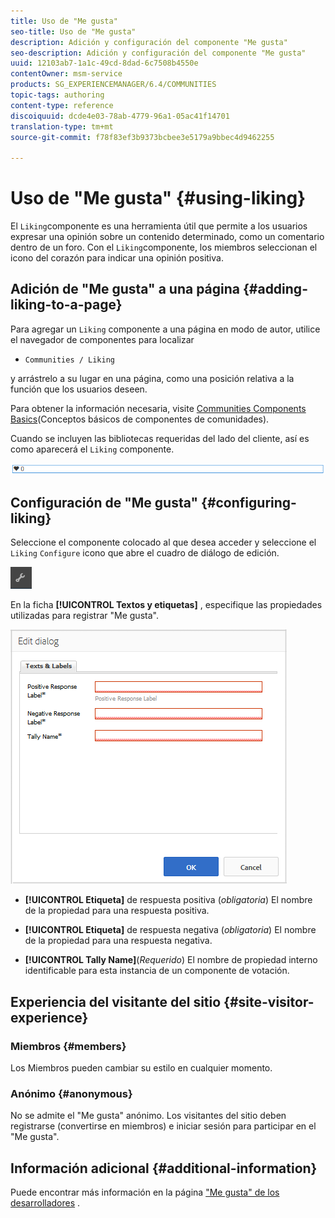 ```yaml
---
title: Uso de "Me gusta"
seo-title: Uso de "Me gusta"
description: Adición y configuración del componente "Me gusta"
seo-description: Adición y configuración del componente "Me gusta"
uuid: 12103ab7-1a1c-49cd-8dad-6c7508b4550e
contentOwner: msm-service
products: SG_EXPERIENCEMANAGER/6.4/COMMUNITIES
topic-tags: authoring
content-type: reference
discoiquuid: dcde4e03-78ab-4779-96a1-05ac41f14701
translation-type: tm+mt
source-git-commit: f78f83ef3b9373bcbee3e5179a9bbec4d9462255

---
```



# Uso de &quot;Me gusta&quot; {#using-liking}

El `Liking`componente es una herramienta útil que permite a los usuarios expresar una opinión sobre un contenido determinado, como un comentario dentro de un foro. Con el `Liking`componente, los miembros seleccionan el icono del corazón para indicar una opinión positiva.

## Adición de &quot;Me gusta&quot; a una página {#adding-liking-to-a-page}

Para agregar un `Liking` componente a una página en modo de autor, utilice el navegador de componentes para localizar

* `Communities / Liking`

y arrástrelo a su lugar en una página, como una posición relativa a la función que los usuarios deseen.

Para obtener la información necesaria, visite [Communities Components Basics](basics.md)(Conceptos básicos de componentes de comunidades).

Cuando se incluyen las bibliotecas [](essentials-liking.md#essentials-for-client-side) requeridas del lado del cliente, así es como aparecerá el `Liking` componente.

![chlimage_1-93](assets/chlimage_1-93.png)

## Configuración de &quot;Me gusta&quot; {#configuring-liking}

Seleccione el componente colocado al que desea acceder y seleccione el `Liking` `Configure` icono que abre el cuadro de diálogo de edición.

![chlimage_1-94](assets/chlimage_1-94.png)

En la ficha **[!UICONTROL Textos y etiquetas]** , especifique las propiedades utilizadas para registrar &quot;Me gusta&quot;.

![chlimage_1-95](assets/chlimage_1-95.png)

* **[!UICONTROL Etiqueta]** de respuesta positiva (*obligatoria*) El nombre de la propiedad para una respuesta positiva.

* **[!UICONTROL Etiqueta]** de respuesta negativa (*obligatoria*) El nombre de la propiedad para una respuesta negativa.

* **[!UICONTROL Tally Name]**(*Requerido*) El nombre de propiedad interno identificable para esta instancia de un componente de votación.

## Experiencia del visitante del sitio {#site-visitor-experience}

### Miembros {#members}

Los Miembros pueden cambiar su estilo en cualquier momento.

### Anónimo {#anonymous}

No se admite el &quot;Me gusta&quot; anónimo. Los visitantes del sitio deben registrarse (convertirse en miembros) e iniciar sesión para participar en el &quot;Me gusta&quot;.

## Información adicional {#additional-information}

Puede encontrar más información en la página [&quot;Me gusta&quot; de los desarrolladores](essentials-liking.md) .
